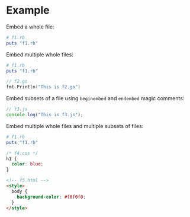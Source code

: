 # Example

Embed a whole file:

```rb
# f1.rb
puts "f1.rb"
```

Embed multiple whole files:

```rb
# f1.rb
puts "f1.rb"
```

```go
// f2.go
fmt.Println("This is f2.go")
```

Embed subsets of a file using `beginembed` and `endembed` magic comments:

```js
// f3.js
console.log("This is f3.js");
```

Embed multiple whole files and multiple subsets of files:

```rb
# f1.rb
puts "f1.rb"
```

```css
/* f4.css */
h1 {
  color: blue;
}
```

```html
<!-- f5.html -->
<style>
  body {
    background-color: #f0f0f0;
  }
</style>
```
